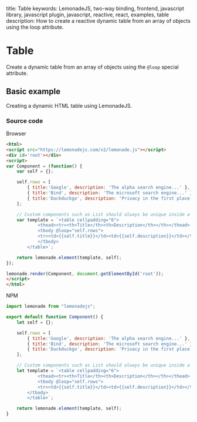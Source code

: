 title: Table
keywords: LemonadeJS, two-way binding, frontend, javascript library, javascript plugin, javascript, reactive, react, examples, table
description: How to create a reactive dynamic table from an array of objects using the loop attribute.

Table
=====

Create a dynamic table from an array of objects using the `@loop` special attribute.  
  

Basic example
-------------

Creating a dynamic HTML table using LemonadeJS.  


### Source code

  

Browser

```html
<html>
<script src="https://lemonadejs.com/v2/lemonade.js"></script>
<div id='root'></div>
<script>
var Component = (function() {
    var self = {};

    self.rows = [
        { title:'Google', description: 'The alpha search engine...' },
        { title:'Bind', description: 'The microsoft search engine...' },
        { title:'Duckduckgo', description: 'Privacy in the first place...' },
    ];

    // Custom components such as List should always be unique inside a real tag.
    var template = `<table cellpadding="6">
            <thead><tr><th>Title</th><th>Description</th></th></thead>
            <tbody @loop="self.rows">
            <tr><td>{{self.title}}</td><td>{{self.description}}</td></tr>
            </tbody>
        </table>`;

    return lemonade.element(template, self);
});

lemonade.render(Component, document.getElementById('root'));
</script>
</html>
```

NPM

```javascript
import lemonade from "lemonadejs";

export default function Component() {
    let self = {};

    self.rows = [
        { title:'Google', description: 'The alpha search engine...' },
        { title:'Bind', description: 'The microsoft search engine...' },
        { title:'Duckduckgo', description: 'Privacy in the first place...' },
    ];

    // Custom components such as List should always be unique inside a real tag.
    let template = `<table cellpadding="6">
            <thead><tr><th>Title</th><th>Description</th></th></thead>
            <tbody @loop="self.rows">
            <tr><td>{{self.title}}</td><td>{{self.description}}</td></tr>
        </tbody>
        </table>`;

    return lemonade.element(template, self);
}
```
